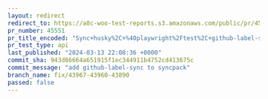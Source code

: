 ```yaml
---
layout: redirect
redirect_to: https://a8c-woo-test-reports.s3.amazonaws.com/public/pr/45551/api/index.html
pr_number: 45551
pr_title_encoded: "Sync+husky%2C+%40playwright%2Ftest%2C+github-label-sync"
pr_test_type: api
last_published: "2024-03-13 22:08:36 +0000"
commit_sha: 943d86664a651915f1ec344911b4752cd413675c
commit_message: "add github-label-sync to syncpack"
branch_name: fix/43967-43960-43890
passed: false
---
```

